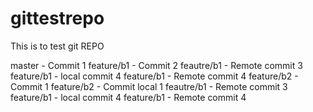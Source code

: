 # gittestrepo
This is to test git REPO

master - Commit 1
feature/b1 - Commit 2
feautre/b1 - Remote commit 3
feature/b1 - local commit 4
feature/b1 - Remote commit 4
feature/b2 - Commit 1
feature/b2 - Commit local 1
feautre/b1 - Remote commit 3
feature/b1 - local commit 4
feature/b1 - Remote commit 4
